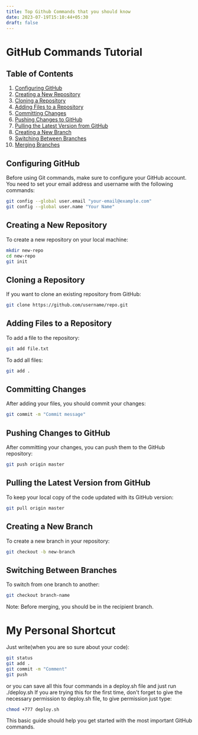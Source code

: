 ```yaml
---
title: Top Github Commands that you should know
date: 2023-07-19T15:10:44+05:30
draft: false
---
```


# GitHub Commands Tutorial

## Table of Contents
1. [Configuring GitHub](#configuring-github)
2. [Creating a New Repository](#creating-a-new-repository)
3. [Cloning a Repository](#cloning-a-repository)
4. [Adding Files to a Repository](#adding-files-to-a-repository)
5. [Committing Changes](#committing-changes)
6. [Pushing Changes to GitHub](#pushing-changes-to-github)
7. [Pulling the Latest Version from GitHub](#pulling-the-latest-version-from-github)
8. [Creating a New Branch](#creating-a-new-branch)
9. [Switching Between Branches](#switching-between-branches)
10. [Merging Branches](#merging-branches)


## Configuring GitHub
Before using Git commands, make sure to configure your GitHub account. You need to set your email address and username with the following commands:

```bash
git config --global user.email "your-email@example.com"
git config --global user.name "Your Name"
```

## Creating a New Repository
To create a new repository on your local machine:
```bash
mkdir new-repo
cd new-repo
git init
```

## Cloning a Repository
If you want to clone an existing repository from GitHub:
```bash
git clone https://github.com/username/repo.git

```

## Adding Files to a Repository
To add a file to the repository:
```bash
git add file.txt
```
To add all files:

```bash
git add .
```
## Committing Changes
After adding your files, you should commit your changes:
```bash
git commit -m "Commit message"
```

## Pushing Changes to GitHub
After committing your changes, you can push them to the GitHub repository:
```bash
git push origin master
```

## Pulling the Latest Version from GitHub
To keep your local copy of the code updated with its GitHub version:

```bash
git pull origin master
```


## Creating a New Branch
To create a new branch in your repository:
```bash
git checkout -b new-branch
```

## Switching Between Branches
To switch from one branch to another:

```bash
git checkout branch-name
```

Note: Before merging, you should be in the recipient branch.

# My Personal Shortcut

Just write(when you are so sure about your code):

```bash
git status
git add .
git commit -m "Comment"
git push
```
or you can save all this four commands in a deploy.sh file and just run ./deploy.sh 
If you are trying this for the first time, don't forget to give the necessary permission to deploy.sh file, to give permission just type:

```bash
chmod +777 deploy.sh
```

This basic guide should help you get started with the most important GitHub commands.


